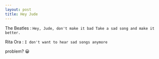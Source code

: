 ```yaml
---
layout: post
title: Hey Jude
---
```

The Beatles : ```Hey, Jude, don't make it bad
Take a sad song and make it better.```

Rita Ora : ```I don't want to hear sad songs anymore```
 
problem? :grinning:
